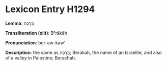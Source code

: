 # Lexicon Entry H1294

**Lemma**: בְּרָכָה

**Transliteration (xlit)**: Bᵉrâkâh

**Pronunciation**: ber-aw-kaw'

**Description**:
the same as בְּרָכָה; Berakah, the name of an Israelite, and also of a valley in Palestine; Berachah.
